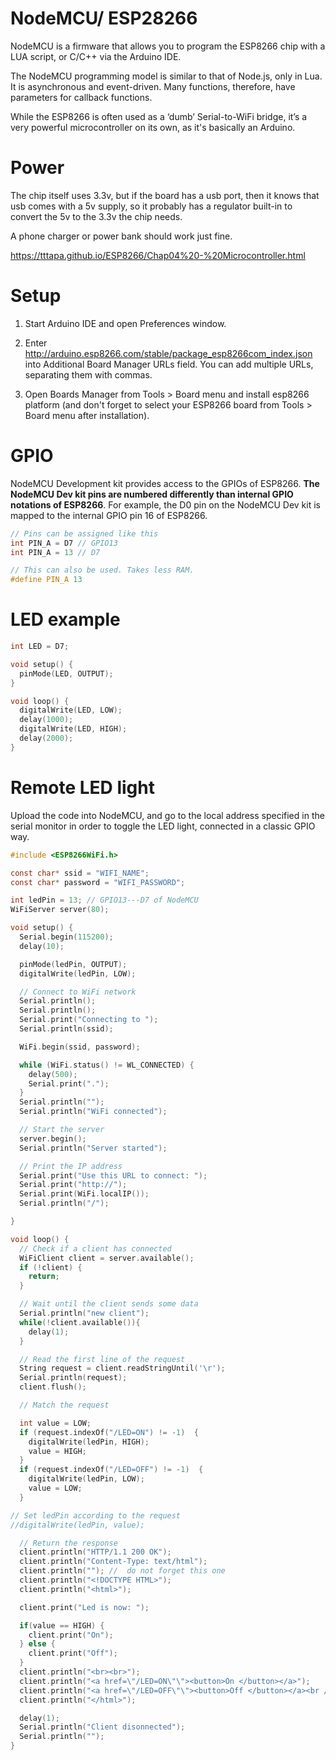 # NodeMCU/ ESP28266

NodeMCU is a firmware that allows you to program the ESP8266 chip with a LUA script, or C/C++ via the Arduino IDE.

The NodeMCU programming model is similar to that of Node.js, only in Lua. It is asynchronous and event-driven. Many functions, therefore, have parameters for callback functions.

While the ESP8266 is often used as a ‘dumb’ Serial-to-WiFi bridge, it’s a very powerful microcontroller on its own, as it's basically an Arduino.

# Power

The chip itself uses 3.3v, but if the board has a usb port, then it knows that usb comes with a 5v supply, so it probably has a regulator built-in to convert the 5v to the 3.3v the chip needs.

A phone charger or power bank should work just fine.

https://tttapa.github.io/ESP8266/Chap04%20-%20Microcontroller.html

# Setup

1. Start Arduino IDE and open Preferences window.

2. Enter http://arduino.esp8266.com/stable/package_esp8266com_index.json into Additional Board Manager URLs field. You can add multiple URLs, separating them with commas.

3. Open Boards Manager from Tools > Board menu and install esp8266 platform (and don't forget to select your ESP8266 board from Tools > Board menu after installation).

# GPIO

NodeMCU Development kit provides access to the GPIOs of ESP8266. **The NodeMCU Dev kit pins are numbered differently than internal GPIO notations of ESP8266**. For example, the D0 pin on the NodeMCU Dev kit is mapped to the internal GPIO pin 16 of ESP8266.

```c
// Pins can be assigned like this
int PIN_A = D7 // GPIO13
int PIN_A = 13 // D7

// This can also be used. Takes less RAM.
#define PIN_A 13
```

# LED example

```c
int LED = D7;

void setup() {
  pinMode(LED, OUTPUT);
}

void loop() {
  digitalWrite(LED, LOW);
  delay(1000);
  digitalWrite(LED, HIGH);
  delay(2000);
}
```

# Remote LED light

Upload the code into NodeMCU, and go to the local address specified in the serial monitor in order to toggle the LED light, connected in a classic GPIO way.

```c
#include <ESP8266WiFi.h>

const char* ssid = "WIFI_NAME";
const char* password = "WIFI_PASSWORD";

int ledPin = 13; // GPIO13---D7 of NodeMCU
WiFiServer server(80);

void setup() {
  Serial.begin(115200);
  delay(10);

  pinMode(ledPin, OUTPUT);
  digitalWrite(ledPin, LOW);

  // Connect to WiFi network
  Serial.println();
  Serial.println();
  Serial.print("Connecting to ");
  Serial.println(ssid);

  WiFi.begin(ssid, password);

  while (WiFi.status() != WL_CONNECTED) {
    delay(500);
    Serial.print(".");
  }
  Serial.println("");
  Serial.println("WiFi connected");

  // Start the server
  server.begin();
  Serial.println("Server started");

  // Print the IP address
  Serial.print("Use this URL to connect: ");
  Serial.print("http://");
  Serial.print(WiFi.localIP());
  Serial.println("/");

}

void loop() {
  // Check if a client has connected
  WiFiClient client = server.available();
  if (!client) {
    return;
  }

  // Wait until the client sends some data
  Serial.println("new client");
  while(!client.available()){
    delay(1);
  }

  // Read the first line of the request
  String request = client.readStringUntil('\r');
  Serial.println(request);
  client.flush();

  // Match the request

  int value = LOW;
  if (request.indexOf("/LED=ON") != -1)  {
    digitalWrite(ledPin, HIGH);
    value = HIGH;
  }
  if (request.indexOf("/LED=OFF") != -1)  {
    digitalWrite(ledPin, LOW);
    value = LOW;
  }

// Set ledPin according to the request
//digitalWrite(ledPin, value);

  // Return the response
  client.println("HTTP/1.1 200 OK");
  client.println("Content-Type: text/html");
  client.println(""); //  do not forget this one
  client.println("<!DOCTYPE HTML>");
  client.println("<html>");

  client.print("Led is now: ");

  if(value == HIGH) {
    client.print("On");
  } else {
    client.print("Off");
  }
  client.println("<br><br>");
  client.println("<a href=\"/LED=ON\"\"><button>On </button></a>");
  client.println("<a href=\"/LED=OFF\"\"><button>Off </button></a><br />");
  client.println("</html>");

  delay(1);
  Serial.println("Client disonnected");
  Serial.println("");
}
```
